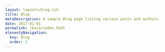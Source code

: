 ```yaml
---
layout: layouts/blog.njk
title: Blog
metaDescription: A sample Blog page listing various posts and authors.
date: 2017-01-01
permalink: /baca/index.html
eleventyNavigation:
  key: Blog
  order: 2
---
```


